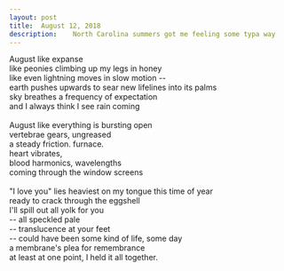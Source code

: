 ```yaml
---
layout:	post
title:	August 12, 2018
description:	North Carolina summers got me feeling some typa way
---
```


August like expanse <br>
like peonies climbing up my legs in honey <br>
like even lightning moves in slow motion -- <br>
earth pushes upwards to sear new lifelines into its palms <br>
sky breathes a frequency of expectation <br>
and I always think I see rain coming
<br><br>
August like everything is bursting open <br>
vertebrae gears, ungreased <br>
a steady friction. furnace. <br>
heart vibrates, <br>
blood harmonics, wavelengths <br>
coming through the window screens
<br><br>
"I love you" lies heaviest on my tongue this time of year <br>
ready to crack through the eggshell <br>
I'll spill out all yolk for you <br>
-- all speckled pale <br>
-- translucence at your feet <br>
-- could have been some kind of life, some day <br>
a membrane's plea for remembrance <br>
at least at one point, I held it all together. 

